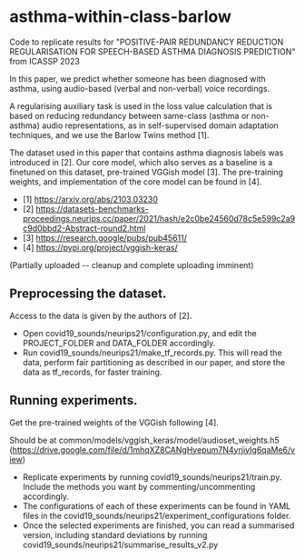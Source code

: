 # asthma-within-class-barlow

Code to replicate results for "POSITIVE-PAIR REDUNDANCY REDUCTION REGULARISATION FOR SPEECH-BASED ASTHMA DIAGNOSIS PREDICTION" from ICASSP 2023

In this paper, we predict whether someone has been diagnosed with asthma, using audio-based (verbal and non-verbal) voice recordings.

A regularising auxiliary task is used in the loss value calculation that is based on reducing redundancy between same-class (asthma or non-asthma) audio representations, as in self-supervised domain adaptation techniques, and we use the Barlow Twins method [1].

The dataset used in this paper that contains asthma diagnosis labels was introduced in [2]. Our core model, which also serves as a baseline is a finetuned on this dataset, pre-trained VGGish model [3]. The pre-training weights, and implementation of the core model can be found in [4].

- [1] https://arxiv.org/abs/2103.03230
- [2] https://datasets-benchmarks-proceedings.neurips.cc/paper/2021/hash/e2c0be24560d78c5e599c2a9c9d0bbd2-Abstract-round2.html
- [3] https://research.google/pubs/pub45611/
- [4] https://pypi.org/project/vggish-keras/

(Partially uploaded -- cleanup and complete uploading imminent)

## Preprocessing the dataset.

Access to the data is given by the authors of [2].

- Open covid19_sounds/neurips21/configuration.py, and edit the PROJECT_FOLDER and DATA_FOLDER accordingly.
- Run covid19_sounds/neurips21/make_tf_records.py. This will read the data, perform fair partitioning as described in our paper, and store the data as tf_records, for faster training.

## Running experiments.

Get the pre-trained weights of the VGGish following [4].

Should be at common/models/vggish_keras/model/audioset_weights.h5 (https://drive.google.com/file/d/1mhqXZ8CANgHyepum7N4yrjiyIg6qaMe6/view)

- Replicate experiments by running covid19_sounds/neurips21/train.py. Include the methods you want by commenting/uncommenting accordingly.
- The configurations of each of these experiments can be found in YAML files in the covid19_sounds/neurips21/experiment_configurations folder.
- Once the selected experiments are finished, you can read a summarised version, including standard deviations by running covid19_sounds/neurips21/summarise_results_v2.py
